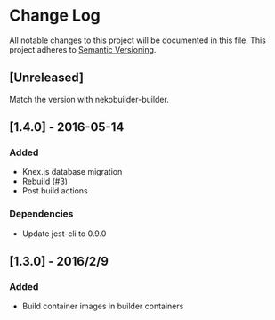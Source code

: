 # Change Log
All notable changes to this project will be documented in this file.
This project adheres to [Semantic Versioning](http://semver.org/).

## [Unreleased]
Match the version with nekobuilder-builder.

## [1.4.0] - 2016-05-14
### Added
- Knex.js database migration
- Rebuild ([#3](https://github.com/ukatama/nekobuilder/issues/3))
- Post build actions

### Dependencies
- Update jest-cli to 0.9.0

## [1.3.0] - 2016/2/9
### Added
- Build container images in builder containers
